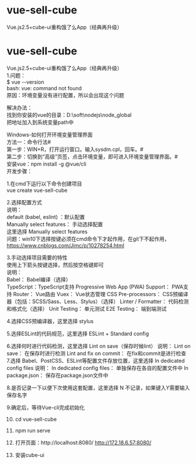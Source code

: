 # vue-sell-cube
Vue.js2.5+cube-ui重构饿了么App（经典再升级）  
# vue-sell-cube  
Vue.js2.5+cube-ui重构饿了么App（经典再升级）  
1.问题：  
$ vue --version  
bash: vue: command not found  
原因：环境变量没有进行配置，所以会出现这个问题  

解决办法：  
找到你安装的vue的目录：D:\soft\nodejs\node_global  
把地址加入到系统变量path中  

Windows-如何打开环境变量管理界面    
方法一：命令行法#  
第一步：WIN+R，打开运行窗口。输入sysdm.cpl，回车。#  
第二步：切换到“高级”页签，点击环境变量，即可进入环境变量管理界面。#  
安装vue：npm install -g @vue/cli  
开发步骤：  

1.在cmd下运行以下命令创建项目  
    vue create vue-sell-cube  

2.选择配置方式  
    说明：  
    default (babel, eslint) ：默认配置  
    Manually select features： 手动选择配置  
    这里选择 Manually select features  
    问题：win10下选择按键必须在cmd命令下才起作用，在git下不起作用，https://www.cnblogs.com/Jimc/p/10278254.html  

3.手动选择项目需要的特性  
    使用上下箭头按键选择，然后按空格键即可  
    说明：  
    Babel： Babel编译（选择）  
    TypeScript：TypeScript支持
    Progressive Web App (PWA) Support： PWA支持
    Router： Vue路由
    Vuex： Vue状态管理
    CSS Pre-processors： CSS预编译器（包括：SCSS/Sass、Less、Stylus）（选择）
    Linter / Formatter： 代码检测和格式化（选择）
    Unit Testing： 单元测试
    E2E Testing： 端到端测试

4.选择CSS预编译器，这里选择 stylus

5.选择ESLint的代码规范，这里选择 ESLint + Standard config

6.选择何时进行代码检测，这里选择 Lint on save（保存时候lint）
    说明：
    Lint on save： 在保存时进行检测
    Lint and fix on commit： 在fix和commit是进行检查
7.选择 Babel、PostCSS、ESLint等配置文件存放位置，这里选择 In dedicated config files
    说明：
    In dedicated config files： 单独保存在各自的配置文件中
    In package.json： 保存在package.json文件中

8.是否记录一下以便下次使用这套配置，这里选择 N 不记录，如果键入Y需要输入保存名字

9.确定后，等待Vue-cli完成初始化

10. cd vue-sell-cube

11. npm run serve 

12. 打开页面：http://localhost:8080/
              http://172.18.6.57:8080/

13. 安装cube-ui




